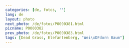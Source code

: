 ```yaml
---
categories: [de, fotos, '']
lang: de
layout: photo
next_photo: /de/fotos/P0000381.html
picname: P0000382
prev_photo: /de/fotos/P0000383.html
tags: [Dead Grass, Elefantenberg, "Wei\xDFdorn Baum"]
---
```

